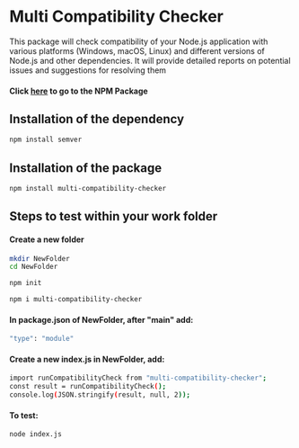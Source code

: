 # Multi Compatibility Checker
This package will check compatibility of your Node.js application with various platforms (Windows, macOS, Linux) and different versions of Node.js and other dependencies. It will provide detailed reports on potential issues and suggestions for resolving them

#### Click [here](https://www.npmjs.com/package/multi-compatibility-checker) to go to the NPM Package 

## Installation of the dependency
```bash
npm install semver
```
## Installation of the package
```bash
npm install multi-compatibility-checker
```
## Steps to test within your work folder
#### Create a new folder
```bash 
mkdir NewFolder
cd NewFolder
```
```bash
npm init
```
```bash
npm i multi-compatibility-checker
```
#### In package.json of NewFolder, after "main" add:
```bash
"type": "module"
```
#### Create a new index.js in NewFolder, add:
```bash
import runCompatibilityCheck from "multi-compatibility-checker";
const result = runCompatibilityCheck();
console.log(JSON.stringify(result, null, 2));
```
#### To test:
```bash
node index.js
```
